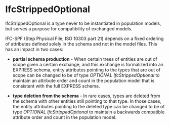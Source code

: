 # IfcStrippedOptional

IfcStrippedOptional is a type never to be instantiated in population models, but serves a purpose for compatibility of exchanged models.
<!-- end of short definition -->

IFC-SPF (Step Physical File; ISO 10303 part 21) depends on a fixed ordering of attributes defined solely in the schema and not in the model files. This has an impact in two cases:

- **partial schema production** - When certain trees of entities are out of scope given a certain exchange, and this exchange is formalized into an EXPRESS schema, entity attributes pointing to the types that are out of scope can be changed to be of type *OPTIONAL IfcStrippedOptional* to maintain an attribute order and count in the population model that is consistent with the full EXPRESS schema.

- **type deletion from the schema** - In rare cases, types are deleted from the schema with other entities still pointing to that type. In those cases, the entity attributes pointing to the deleted type can be changed to be of type *OPTIONAL IfcStrippedOptional* to maintain a backwards compatible attribute order and count in the population model.